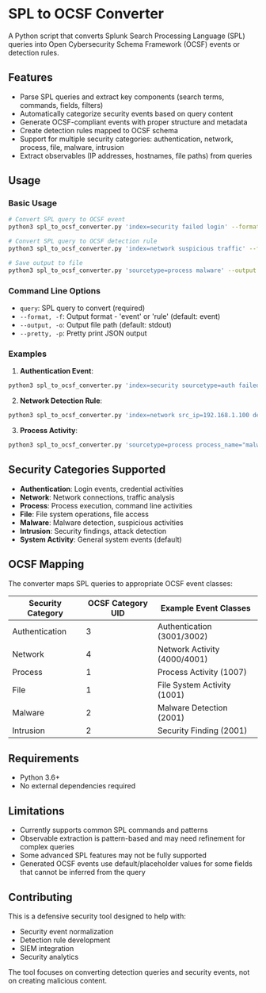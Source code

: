 # SPL to OCSF Converter

A Python script that converts Splunk Search Processing Language (SPL) queries into Open Cybersecurity Schema Framework (OCSF) events or detection rules.

## Features

- Parse SPL queries and extract key components (search terms, commands, fields, filters)
- Automatically categorize security events based on query content
- Generate OCSF-compliant events with proper structure and metadata
- Create detection rules mapped to OCSF schema
- Support for multiple security categories: authentication, network, process, file, malware, intrusion
- Extract observables (IP addresses, hostnames, file paths) from queries

## Usage

### Basic Usage

```bash
# Convert SPL query to OCSF event
python3 spl_to_ocsf_converter.py 'index=security failed login' --format event --pretty

# Convert SPL query to OCSF detection rule
python3 spl_to_ocsf_converter.py 'index=network suspicious traffic' --format rule --pretty

# Save output to file
python3 spl_to_ocsf_converter.py 'sourcetype=process malware' --output malware_event.json
```

### Command Line Options

- `query`: SPL query to convert (required)
- `--format, -f`: Output format - 'event' or 'rule' (default: event)
- `--output, -o`: Output file path (default: stdout)
- `--pretty, -p`: Pretty print JSON output

### Examples

1. **Authentication Event**:
```bash
python3 spl_to_ocsf_converter.py 'index=security sourcetype=auth failed login | stats count by user' --format event --pretty
```

2. **Network Detection Rule**:
```bash
python3 spl_to_ocsf_converter.py 'index=network src_ip=192.168.1.100 dest_port=443 | where protocol="tcp"' --format rule --pretty
```

3. **Process Activity**:
```bash
python3 spl_to_ocsf_converter.py 'sourcetype=process process_name="malware.exe" | eval threat_level=if(process_name like "%malware%", "high", "low")' --format event --pretty
```

## Security Categories Supported

- **Authentication**: Login events, credential activities
- **Network**: Network connections, traffic analysis
- **Process**: Process execution, command line activities  
- **File**: File system operations, file access
- **Malware**: Malware detection, suspicious activities
- **Intrusion**: Security findings, attack detection
- **System Activity**: General system events (default)

## OCSF Mapping

The converter maps SPL queries to appropriate OCSF event classes:

| Security Category | OCSF Category UID | Example Event Classes |
|------------------|-------------------|----------------------|
| Authentication   | 3                 | Authentication (3001/3002) |
| Network         | 4                 | Network Activity (4000/4001) |
| Process         | 1                 | Process Activity (1007) |
| File            | 1                 | File System Activity (1001) |
| Malware         | 2                 | Malware Detection (2001) |
| Intrusion       | 2                 | Security Finding (2001) |

## Requirements

- Python 3.6+
- No external dependencies required

## Limitations

- Currently supports common SPL commands and patterns
- Observable extraction is pattern-based and may need refinement for complex queries
- Some advanced SPL features may not be fully supported
- Generated OCSF events use default/placeholder values for some fields that cannot be inferred from the query

## Contributing

This is a defensive security tool designed to help with:
- Security event normalization
- Detection rule development
- SIEM integration
- Security analytics

The tool focuses on converting detection queries and security events, not on creating malicious content.